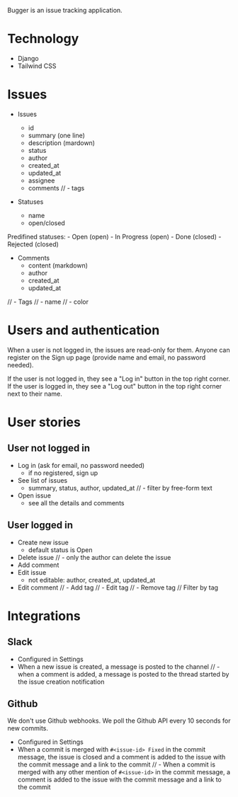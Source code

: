 Bugger is an issue tracking application.

# Technology

- Django
- Tailwind CSS

# Issues

- Issues
    - id
    - summary (one line)
    - description (mardown)
    - status
    - author
    - created_at
    - updated_at
    - assignee
    - comments
//    - tags

- Statuses
    - name
    - open/closed

Predifined statuses:
    - Open (open)
    - In Progress (open)
    - Done (closed)
    - Rejected (closed)

- Comments
    - content (markdown)
    - author
    - created_at
    - updated_at

// - Tags
//     - name
//     - color

# Users and authentication

When a user is not logged in, the issues are read-only for them. 
Anyone can register on the Sign up page (provide name and email, no password needed).

If the user is not logged in, they see a "Log in" button in the top right corner.
If the user is logged in, they see a "Log out" button in the top right corner next to their name.

# User stories

## User not logged in

- Log in (ask for email, no password needed)
  - if no registered, sign up
- See list of issues
  - summary, status, author, updated_at
// - filter by free-form text
- Open issue
  - see all the details and comments

## User logged in

- Create new issue
  - default status is Open
- Delete issue
//  - only the author can delete the issue
- Add comment
- Edit issue
  - not editable: author, created_at, updated_at
- Edit comment
// - Add tag
// - Edit tag
// - Remove tag
// Filter by tag

# Integrations

## Slack

- Configured in Settings
- When a new issue is created, a message is posted to the channel
//  - when a comment is added, a message is posted to the thread started by the issue creation notification

## Github

We don't use Github webhooks. We poll the Github API every 10 seconds for new commits.

- Configured in Settings
- When a commit is merged with `#<issue-id> Fixed` in the commit message, the issue is closed and a comment is added to the issue with the commit message and a link to the commit
// - When a commit is merged with any other mention of `#<issue-id>` in the commit message, a comment is added to the issue with the commit message and a link to the commit
